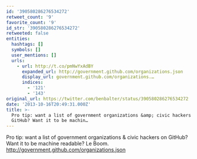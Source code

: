 ```yaml
---
id: '390580286276534272'
retweet_count: '9'
favorite_count: '9'
id_str: '390580286276534272'
retweeted: false
entities:
  hashtags: []
  symbols: []
  user_mentions: []
  urls:
    - url: http://t.co/pmNwYxAdBY
      expanded_url: http://government.github.com/organizations.json
      display_url: government.github.com/organizations.…
      indices:
        - '121'
        - '143'
original_url: https://twitter.com/benbalter/status/390580286276534272
date: '2013-10-16T20:49:31.000Z'
title: >-
  Pro tip: want a list of government organizations &amp; civic hackers on
  GitHub? Want it to be machin…
---
```


Pro tip: want a list of government organizations &amp; civic hackers on GitHub? Want it to be machine readable? Le Boom. http://government.github.com/organizations.json